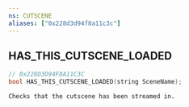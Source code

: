 ```yaml
---
ns: CUTSCENE
aliases: ["0x228d3d94f8a11c3c"]
---
```

## HAS_THIS_CUTSCENE_LOADED

```c
// 0x228D3D94F8A11C3C
bool HAS_THIS_CUTSCENE_LOADED(string SceneName);
```

```
Checks that the cutscene has been streamed in.
```
